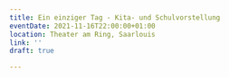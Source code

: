 ```yaml
---
title: Ein einziger Tag - Kita- und Schulvorstellung
eventDate: 2021-11-16T22:00:00+01:00
location: Theater am Ring, Saarlouis
link: ''
draft: true

---
```

